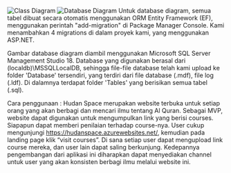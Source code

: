 ![Class Diagram](https://github.com/daffaromero/HudanSpace/blob/master/class%20diagram.png)
![Database Diagram](https://github.com/daffaromero/HudanSpace/blob/master/database%20diagram.png)
Untuk database diagram, semua tabel dibuat secara otomatis menggunakan ORM Entity Framework (EF), menggunakan perintah "add-migration" di Package Manager Console. Kami menambahkan 4 migrations di dalam proyek kami, yang menggunakan ASP.NET.

Gambar database diagram diambil menggunakan Microsoft SQL Server Management Studio 18. Database yang digunakan berasal dari (localdb)\MSSQLLocalDB, sehingga file-file database telah kami upload ke folder 'Database' tersendiri, yang terdiri dari file database (.mdf), file log (.ldf). Di dalamnya terdapat folder 'Tables' yang berisikan semua tabel (.sql).

Cara penggunaan :
Hudan Space merupakan website terbuka untuk setiap orang yang akan berbagi dan mencari ilmu tentang Al Quran. Sebagai MVP, website dapat digunakan untuk mengumpulkan link yang berisi courses. Siapapun dapat memberi penilaian terhadap course-nya. User cukup mengunjungi https://hudanspace.azurewebsites.net/, kemudian pada landing page klik “visit courses”. Di sana setiap user dapat mengupload link course mereka, dan user lain dapat saling berkunjung. Kedepannya pengembangan dari aplikasi ini diharapkan dapat menyediakan channel untuk user yang akan konsisten berbagi ilmu melalui website ini.
